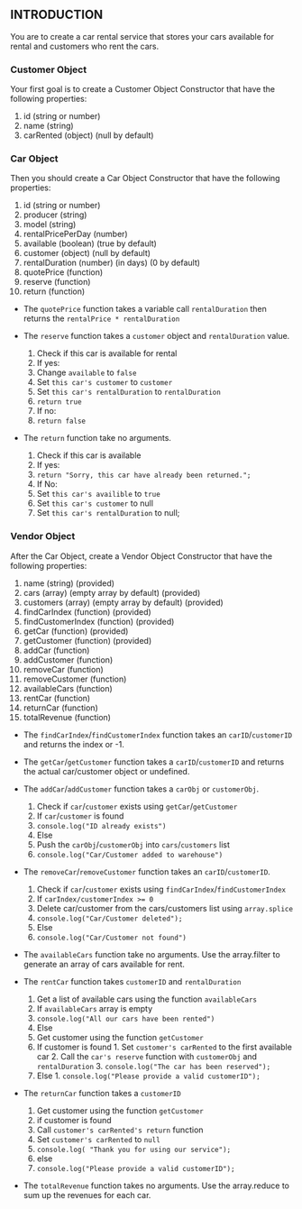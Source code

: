 ## INTRODUCTION

You are to create a car rental service that stores your cars available for rental and customers who rent the cars.

### Customer Object
Your first goal is to create a Customer Object Constructor that have the following properties:

  1. id (string or number)
  2. name (string)
  3. carRented (object) (null by default)

### Car Object
Then you should create a Car Object Constructor that have the following properties:

  1. id (string or number)
  2. producer (string)
  3. model (string)
  4. rentalPricePerDay (number)
  5. available (boolean) (true by default)
  6. customer (object) (null by default)
  7. rentalDuration (number) (in days) (0 by default)
  8. quotePrice (function)
  9. reserve (function)
  10. return (function)

- The `quotePrice` function takes a variable call `rentalDuration` then returns the `rentalPrice * rentalDuration`

- The `reserve` function takes a `customer` object and `rentalDuration` value.
  1. Check if this car is available for rental
  2. If yes:
    1. Change `available` to `false`
    2. Set `this car's customer` to `customer`
    3. Set `this car's rentalDuration` to `rentalDuration`
    4. `return true`
  3. If no:
    1. `return false`

- The `return` function take no arguments.
  1. Check if this car is available
  2. If yes:
    1. `return "Sorry, this car have already been returned.";`
  3. If No:
    1. Set `this car's availible` to `true`
    2. Set `this car's customer` to null
    3. Set `this car's rentalDuration` to null;

### Vendor Object
After the Car Object, create a Vendor Object Constructor that have the following properties:

  1. name (string) (provided)
  2. cars (array) (empty array by default) (provided)
  3. customers (array) (empty array by default) (provided)
  4. findCarIndex (function) (provided)
  5. findCustomerIndex (function) (provided)
  6. getCar (function) (provided)
  7. getCustomer (function) (provided)
  8. addCar (function)
  9. addCustomer (function)
  10. removeCar (function)
  11. removeCustomer (function)
  12. availableCars (function)
  13. rentCar (function)
  14. returnCar (function)
  15. totalRevenue (function)

- The `findCarIndex`/`findCustomerIndex` function takes an `carID`/`customerID` and returns the index or -1.

- The `getCar`/`getCustomer` function takes a `carID`/`customerID` and returns the actual car/customer object or undefined.

- The `addCar`/`addCustomer` function takes a `carObj` or `customerObj`.
  1. Check if `car`/`customer` exists using `getCar`/`getCustomer`
  2. If `car`/`customer` is found
    1. `console.log("ID already exists")`
  3. Else
    1. Push the `carObj`/`customerObj` into `cars`/`customers` list
    1. `console.log("Car/Customer added to warehouse")`

- The `removeCar`/`removeCustomer` function takes an `carID`/`customerID`.
  1. Check if `car`/`customer` exists using `findCarIndex`/`findCustomerIndex`
  2. If `carIndex/customerIndex >= 0`
    1. Delete car/customer from the cars/customers list using `array.splice`
    2. `console.log("Car/Customer deleted");`
  3. Else
    1. `console.log("Car/Customer not found")`

- The `availableCars` function take no arguments. Use the array.filter to generate an array of cars available for rent.

- The `rentCar` function takes `customerID` and `rentalDuration`
  1. Get a list of available cars using the function `availableCars`
  2. If `availableCars` array is empty
    1. `console.log("All our cars have been rented")`
  3. Else
    1. Get customer using the function `getCustomer`
    2. If customer is found
      1. Set `customer's carRented` to the first available car
      2. Call the `car's reserve` function with `customerObj` and `rentalDuration`
      3. `console.log("The car has been reserved");`
    3. Else
      1. `console.log("Please provide a valid customerID");`

- The `returnCar` function takes a `customerID`
  1. Get customer using the function `getCustomer`
  2. if customer is found
    1. Call `customer's carRented's return` function
    2. Set `customer's carRented` to `null`
    3. `console.log( "Thank you for using our service");`
  3. else
    1. `console.log("Please provide a valid customerID");`

- The `totalRevenue` function takes no arguments. Use the array.reduce to sum up the revenues for each car.
